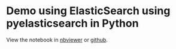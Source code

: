 Demo using ElasticSearch using pyelasticsearch in Python
========================================================

View the notebook in [nbviewer][1] or [github][2].


[1]: http://nbviewer.ipython.org/github/manhtai/elasticsearch-python-demo/blob/master/demo.ipynb?flush_cache=true
[2]: https://github.com/manhtai/elasticsearch-python-demo/blob/master/demo.ipynb
